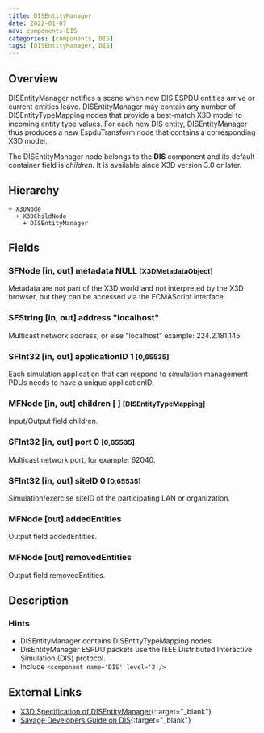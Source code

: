 ```yaml
---
title: DISEntityManager
date: 2022-01-07
nav: components-DIS
categories: [components, DIS]
tags: [DISEntityManager, DIS]
---
```

<style>
.post h3 {
  word-spacing: 0.2em;
}
</style>

## Overview

DISEntityManager notifies a scene when new DIS ESPDU entities arrive or current entities leave. DISEntityManager may contain any number of DISEntityTypeMapping nodes that provide a best-match X3D model to incoming entity type values. For each new DIS entity, DISEntityManager thus produces a new EspduTransform node that contains a corresponding X3D model.

The DISEntityManager node belongs to the **DIS** component and its default container field is *children.* It is available since X3D version 3.0 or later.

## Hierarchy

```
+ X3DNode
  + X3DChildNode
    + DISEntityManager
```

## Fields

### SFNode [in, out] **metadata** NULL <small>[X3DMetadataObject]</small>

Metadata are not part of the X3D world and not interpreted by the X3D browser, but they can be accessed via the ECMAScript interface.

### SFString [in, out] **address** "localhost"

Multicast network address, or else "localhost" example: 224.2.181.145.

### SFInt32 [in, out] **applicationID** 1 <small>[0,65535]</small>

Each simulation application that can respond to simulation management PDUs needs to have a unique applicationID.

### MFNode [in, out] **children** [ ] <small>[DISEntityTypeMapping]</small>

Input/Output field children.

### SFInt32 [in, out] **port** 0 <small>[0,65535]</small>

Multicast network port, for example: 62040.

### SFInt32 [in, out] **siteID** 0 <small>[0,65535]</small>

Simulation/exercise siteID of the participating LAN or organization.

### MFNode [out] **addedEntities**

Output field addedEntities.

### MFNode [out] **removedEntities**

Output field removedEntities.

## Description

### Hints

- DISEntityManager contains DISEntityTypeMapping nodes.
- DisEntityManager ESPDU packets use the IEEE Distributed Interactive Simulation (DIS) protocol.
- Include `<component name='DIS' level='2'/>`

## External Links

- [X3D Specification of DISEntityManager](https://www.web3d.org/documents/specifications/19775-1/V4.0/Part01/components/dis.html#DISEntityManager){:target="_blank"}
- [Savage Developers Guide on DIS](https://savage.nps.edu/Savage/developers.html#DIS){:target="_blank"}
